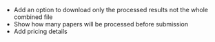 - Add an option to download only the processed results not the whole combined file
- Show how many papers will be processed before submission
- Add pricing details